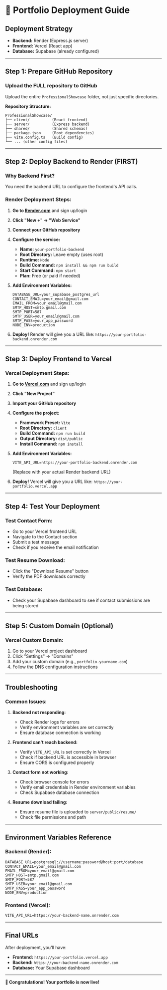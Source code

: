 # 🚀 Portfolio Deployment Guide

## **Deployment Strategy**
- **Backend:** Render (Express.js server)
- **Frontend:** Vercel (React app)
- **Database:** Supabase (already configured)

---

## **Step 1: Prepare GitHub Repository**

### **Upload the FULL repository to GitHub**
Upload the entire `ProfessionalShowcase` folder, not just specific directories.

**Repository Structure:**
```
ProfessionalShowcase/
├── client/          (React frontend)
├── server/          (Express backend)
├── shared/          (Shared schemas)
├── package.json     (Root dependencies)
├── vite.config.ts   (Build config)
└── ... (other config files)
```

---

## **Step 2: Deploy Backend to Render (FIRST)**

### **Why Backend First?**
You need the backend URL to configure the frontend's API calls.

### **Render Deployment Steps:**

1. **Go to [Render.com](https://render.com)** and sign up/login
2. **Click "New +" → "Web Service"**
3. **Connect your GitHub repository**
4. **Configure the service:**
   - **Name:** `your-portfolio-backend`
   - **Root Directory:** Leave empty (uses root)
   - **Runtime:** `Node`
   - **Build Command:** `npm install && npm run build`
   - **Start Command:** `npm start`
   - **Plan:** Free (or paid if needed)

5. **Add Environment Variables:**
   ```
   DATABASE_URL=your_supabase_postgres_url
   CONTACT_EMAIL=your_email@gmail.com
   EMAIL_FROM=your_email@gmail.com
   SMTP_HOST=smtp.gmail.com
   SMTP_PORT=587
   SMTP_USER=your_email@gmail.com
   SMTP_PASS=your_app_password
   NODE_ENV=production
   ```

6. **Deploy!** Render will give you a URL like: `https://your-portfolio-backend.onrender.com`

---

## **Step 3: Deploy Frontend to Vercel**

### **Vercel Deployment Steps:**

1. **Go to [Vercel.com](https://vercel.com)** and sign up/login
2. **Click "New Project"**
3. **Import your GitHub repository**
4. **Configure the project:**
   - **Framework Preset:** `Vite`
   - **Root Directory:** `client`
   - **Build Command:** `npm run build`
   - **Output Directory:** `dist/public`
   - **Install Command:** `npm install`

5. **Add Environment Variables:**
   ```
   VITE_API_URL=https://your-portfolio-backend.onrender.com
   ```
   (Replace with your actual Render backend URL)

6. **Deploy!** Vercel will give you a URL like: `https://your-portfolio.vercel.app`

---

## **Step 4: Test Your Deployment**

### **Test Contact Form:**
- Go to your Vercel frontend URL
- Navigate to the Contact section
- Submit a test message
- Check if you receive the email notification

### **Test Resume Download:**
- Click the "Download Resume" button
- Verify the PDF downloads correctly

### **Test Database:**
- Check your Supabase dashboard to see if contact submissions are being stored

---

## **Step 5: Custom Domain (Optional)**

### **Vercel Custom Domain:**
1. Go to your Vercel project dashboard
2. Click "Settings" → "Domains"
3. Add your custom domain (e.g., `portfolio.yourname.com`)
4. Follow the DNS configuration instructions

---

## **Troubleshooting**

### **Common Issues:**

1. **Backend not responding:**
   - Check Render logs for errors
   - Verify environment variables are set correctly
   - Ensure database connection is working

2. **Frontend can't reach backend:**
   - Verify `VITE_API_URL` is set correctly in Vercel
   - Check if backend URL is accessible in browser
   - Ensure CORS is configured properly

3. **Contact form not working:**
   - Check browser console for errors
   - Verify email credentials in Render environment variables
   - Check Supabase database connection

4. **Resume download failing:**
   - Ensure resume file is uploaded to `server/public/resume/`
   - Check file permissions and path

---

## **Environment Variables Reference**

### **Backend (Render):**
```
DATABASE_URL=postgresql://username:password@host:port/database
CONTACT_EMAIL=your_email@gmail.com
EMAIL_FROM=your_email@gmail.com
SMTP_HOST=smtp.gmail.com
SMTP_PORT=587
SMTP_USER=your_email@gmail.com
SMTP_PASS=your_app_password
NODE_ENV=production
```

### **Frontend (Vercel):**
```
VITE_API_URL=https://your-backend-name.onrender.com
```

---

## **Final URLs**

After deployment, you'll have:
- **Frontend:** `https://your-portfolio.vercel.app`
- **Backend:** `https://your-backend-name.onrender.com`
- **Database:** Your Supabase dashboard

---

**🎉 Congratulations! Your portfolio is now live!** 